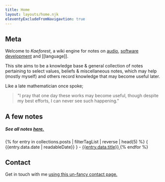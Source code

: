 ```yaml
---
title: Home
layout: layouts/home.njk
eleventyExcludeFromNavigavtion: true
---
```


## Meta

Welcome to *Kaeforest*, a wiki engine for notes on [audio](/audio), [software development](/notes/dev/) and [[language]].

This site aims to be a knowledge base & general collection of notes pertaining to select values, beliefs & miscellaneous notes, which may help (mostly myself) and others record knowledge that may become useful later.

Like a late mathematician once spoke;

> "I pray that one day these works may become useful, though despite my best efforts, I can never see such happening."

## A few notes

##### See all notes [here.](/tags/)

{% for entry in collections.posts | filterTagList | reverse | head(5) %}
  { {{entry.data.date | readableDate}} } - <a href={{entry.url}}> {{entry.data.title}} </a>
{% endfor %}

## Contact

Get in touch with me [using this un-fancy contact page.](/pages/contact)
